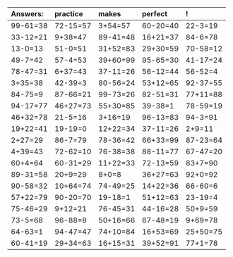 | Answers: | practice | makes | perfect | ! |
| :--- | :--- | :--- | :--- | :--- |
| 99-61=38 | 72-15=57 | 3+54=57 | 60-20=40 | 22-3=19 | 
| 33-12=21 | 9+38=47 | 89-41=48 | 16+21=37 | 84-6=78 | 
| 13-0=13 | 51-0=51 | 31+52=83 | 29+30=59 | 70-58=12 | 
| 49-7=42 | 57-4=53 | 39+60=99 | 95-65=30 | 41-17=24 | 
| 78-47=31 | 6+37=43 | 37-11=26 | 56-12=44 | 56-52=4 | 
| 3+35=38 | 42-39=3 | 80-56=24 | 53+12=65 | 92-37=55 | 
| 84-75=9 | 87-66=21 | 99-73=26 | 82-51=31 | 77+11=88 | 
| 94-17=77 | 46+27=73 | 55+30=85 | 39-38=1 | 78-59=19 | 
| 46+32=78 | 21-5=16 | 3+16=19 | 96-13=83 | 94-3=91 | 
| 19+22=41 | 19-19=0 | 12+22=34 | 37-11=26 | 2+9=11 | 
| 2+27=29 | 86-7=79 | 78-36=42 | 66+33=99 | 87-23=64 | 
| 4+39=43 | 72-62=10 | 76-38=38 | 88-11=77 | 67-47=20 | 
| 60+4=64 | 60-31=29 | 11+22=33 | 72-13=59 | 83+7=90 | 
| 89-31=58 | 20+9=29 | 8+0=8 | 36+27=63 | 92+0=92 | 
| 90-58=32 | 10+64=74 | 74-49=25 | 14+22=36 | 66-60=6 | 
| 57+22=79 | 90-20=70 | 19-18=1 | 51+12=63 | 23-19=4 | 
| 75-46=29 | 9+12=21 | 76-45=31 | 44-16=28 | 50+9=59 | 
| 73-5=68 | 96-88=8 | 50+16=66 | 67-48=19 | 9+69=78 | 
| 64-63=1 | 94-47=47 | 74+10=84 | 16+53=69 | 25+50=75 | 
| 60-41=19 | 29+34=63 | 16+15=31 | 39+52=91 | 77+1=78 | 
